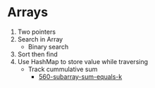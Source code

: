 # Arrays

1. Two pointers
2. Search in Array
	- Binary search
3. Sort then find
4. Use HashMap to store value while traversing
	- Track cummulative sum
		- [560-subarray-sum-equals-k](https://leetcode.com/problems/subarray-sum-equals-k/)


